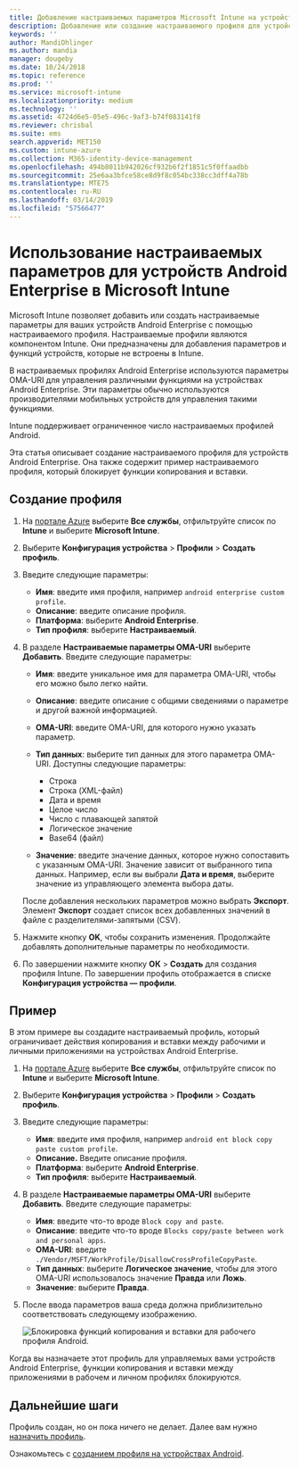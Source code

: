 ```yaml
---
title: Добавление настраиваемых параметров Microsoft Intune на устройства Android Enterprise — Azure | Документация Майкрософт
description: Добавление или создание настраиваемого профиля для устройств Android Enterprise в Microsoft Intune
keywords: ''
author: MandiOhlinger
ms.author: mandia
manager: dougeby
ms.date: 10/24/2018
ms.topic: reference
ms.prod: ''
ms.service: microsoft-intune
ms.localizationpriority: medium
ms.technology: ''
ms.assetid: 4724d6e5-05e5-496c-9af3-b74f083141f8
ms.reviewer: chrisbal
ms.suite: ems
search.appverid: MET150
ms.custom: intune-azure
ms.collection: M365-identity-device-management
ms.openlocfilehash: 494b8011b942026cf932b6f2f1851c5f0ffaadbb
ms.sourcegitcommit: 25e6aa3bfce58ce8d9f8c054bc338cc3dff4a78b
ms.translationtype: MTE75
ms.contentlocale: ru-RU
ms.lasthandoff: 03/14/2019
ms.locfileid: "57566477"
---
```

# <a name="use-custom-settings-for-android-enterprise-devices-in-microsoft-intune"></a>Использование настраиваемых параметров для устройств Android Enterprise в Microsoft Intune

Microsoft Intune позволяет добавить или создать настраиваемые параметры для ваших устройств Android Enterprise с помощью настраиваемого профиля. Настраиваемые профили являются компонентом Intune. Они предназначены для добавления параметров и функций устройств, которые не встроены в Intune.

В настраиваемых профилях Android Enterprise используются параметры OMA-URI для управления различными функциями на устройствах Android Enterprise. Эти параметры обычно используются производителями мобильных устройств для управления такими функциями.

Intune поддерживает ограниченное число настраиваемых профилей Android.

Эта статья описывает создание настраиваемого профиля для устройств Android Enterprise. Она также содержит пример настраиваемого профиля, который блокирует функции копирования и вставки.

## <a name="create-the-profile"></a>Создание профиля

1. На [портале Azure](https://portal.azure.com) выберите **Все службы**, отфильтруйте список по **Intune** и выберите **Microsoft Intune**.
2. Выберите **Конфигурация устройства** > **Профили** > **Создать профиль**.
3. Введите следующие параметры:

    - **Имя**: введите имя профиля, например `android enterprise custom profile`.
    - **Описание**: введите описание профиля.
    - **Платформа**: выберите **Android Enterprise**.
    - **Тип профиля**: выберите **Настраиваемый**.

4. В разделе **Настраиваемые параметры OMA-URI** выберите **Добавить**. Введите следующие параметры:

    - **Имя**: введите уникальное имя для параметра OMA-URI, чтобы его можно было легко найти.
    - **Описание**: введите описание с общими сведениями о параметре и другой важной информацией.
    - **OMA-URI**: введите OMA-URI, для которого нужно указать параметр.
    - **Тип данных**: выберите тип данных для этого параметра OMA-URI. Доступны следующие параметры:

      - Строка
      - Строка (XML-файл)
      - Дата и время
      - Целое число
      - Число с плавающей запятой
      - Логическое значение
      - Base64 (файл)

    - **Значение**: введите значение данных, которое нужно сопоставить с указанным OMA-URI. Значение зависит от выбранного типа данных. Например, если вы выбрали **Дата и время**, выберите значение из управляющего элемента выбора даты.

    После добавления нескольких параметров можно выбрать **Экспорт**. Элемент **Экспорт** создает список всех добавленных значений в файле с разделителями-запятыми (CSV).

5. Нажмите кнопку **OK**, чтобы сохранить изменения. Продолжайте добавлять дополнительные параметры по необходимости.
6. По завершении нажмите кнопку **ОК**  >  **Создать** для создания профиля Intune. По завершении профиль отображается в списке **Конфигурация устройства — профили**.

## <a name="example"></a>Пример

В этом примере вы создадите настраиваемый профиль, который ограничивает действия копирования и вставки между рабочими и личными приложениями на устройствах Android Enterprise.

1. На [портале Azure](https://portal.azure.com) выберите **Все службы**, отфильтруйте список по **Intune** и выберите **Microsoft Intune**.
2. Выберите **Конфигурация устройства** > **Профили** > **Создать профиль**.
3. Введите следующие параметры:

    - **Имя**: введите имя профиля, например `android ent block copy paste custom profile`.
    - **Описание.** Введите описание профиля.
    - **Платформа**: выберите **Android Enterprise**.
    - **Тип профиля**: выберите **Настраиваемый**.

4. В разделе **Настраиваемые параметры OMA-URI** выберите **Добавить**. Введите следующие параметры:

    - **Имя**: введите что-то вроде `Block copy and paste`.
    - **Описание**: введите что-то вроде `Blocks copy/paste between work and personal apps`.
    - **OMA-URI**: введите `./Vendor/MSFT/WorkProfile/DisallowCrossProfileCopyPaste`.
    - **Тип данных**: выберите **Логическое значение**, чтобы для этого OMA-URI использовалось значение **Правда** или **Ложь**.
    - **Значение**: выберите **Правда**.

5. После ввода параметров ваша среда должна приблизительно соответствовать следующему изображению.

    ![Блокировка функций копирования и вставки для рабочего профиля Android.](./media/custom-policy-afw-copy-paste.png)

Когда вы назначаете этот профиль для управляемых вами устройств Android Enterprise, функции копирования и вставки между приложениями в рабочем и личном профилях блокируются.

## <a name="next-steps"></a>Дальнейшие шаги

Профиль создан, но он пока ничего не делает. Далее вам нужно [назначить профиль](device-profile-assign.md).

Ознакомьтесь с [созданием профиля на устройствах Android](custom-settings-android.md).

